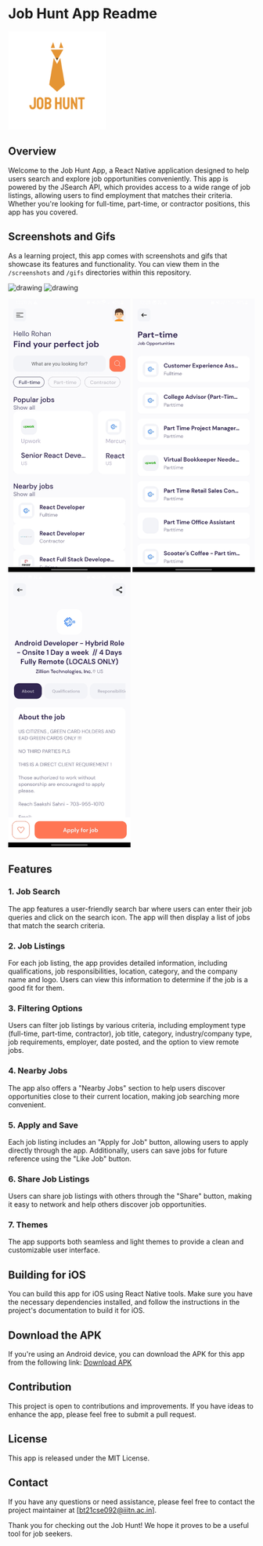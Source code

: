 # Job Hunt App Readme

<img src="/assets/icon.png" alt="drawing" width="200"/>

## Overview
Welcome to the Job Hunt App, a React Native application designed to help users search and explore job opportunities conveniently. This app is powered by the JSearch API, which provides access to a wide range of job listings, allowing users to find employment that matches their criteria. Whether you're looking for full-time, part-time, or contractor positions, this app has you covered.

## Screenshots and Gifs
As a learning project, this app comes with screenshots and gifs that showcase its features and functionality. You can view them in the `/screenshots` and `/gifs` directories within this repository.

<p float="left">
<img src="/gifs/main%20scroll.gif" alt="drawing" width="250"/>
<img src="/gifs/search%20scroll.gif" alt="drawing" width="250"/>
</p>

<p float="left">
<img src="/screenshots/Main%20activity.jpg" alt="drawing" width="250"/>
<img src="/screenshots/Part-time%20activity.jpg" alt="drawing" width="250"/>
<img src="/screenshots/Job%20activity.jpg" alt="drawing" width="250"/>
</p>

## Features
### 1. Job Search
The app features a user-friendly search bar where users can enter their job queries and click on the search icon. The app will then display a list of jobs that match the search criteria.

### 2. Job Listings
For each job listing, the app provides detailed information, including qualifications, job responsibilities, location, category, and the company name and logo. Users can view this information to determine if the job is a good fit for them.

### 3. Filtering Options
Users can filter job listings by various criteria, including employment type (full-time, part-time, contractor), job title, category, industry/company type, job requirements, employer, date posted, and the option to view remote jobs.

### 4. Nearby Jobs
The app also offers a "Nearby Jobs" section to help users discover opportunities close to their current location, making job searching more convenient.

### 5. Apply and Save
Each job listing includes an "Apply for Job" button, allowing users to apply directly through the app. Additionally, users can save jobs for future reference using the "Like Job" button.

### 6. Share Job Listings
Users can share job listings with others through the "Share" button, making it easy to network and help others discover job opportunities.

### 7. Themes
The app supports both seamless and light themes to provide a clean and customizable user interface.


## Building for iOS
You can build this app for iOS using React Native tools. Make sure you have the necessary dependencies installed, and follow the instructions in the project's documentation to build it for iOS.

## Download the APK
If you're using an Android device, you can download the APK for this app from the following link: [Download APK](/Job%20Hunt.apk)

## Contribution
This project is open to contributions and improvements. If you have ideas to enhance the app, please feel free to submit a pull request.

## License
This app is released under the MIT License.

## Contact
If you have any questions or need assistance, please feel free to contact the project maintainer at [bt21cse092@iiitn.ac.in].

Thank you for checking out the Job Hunt! We hope it proves to be a useful tool for job seekers.
